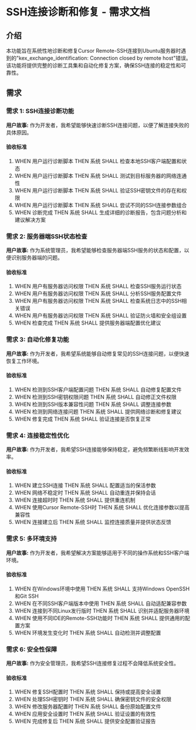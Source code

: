 # SSH连接诊断和修复 - 需求文档

## 介绍

本功能旨在系统性地诊断和修复Cursor Remote-SSH连接到Ubuntu服务器时遇到的"kex_exchange_identification: Connection closed by remote host"错误。该功能将提供完整的诊断工具集和自动化修复方案，确保SSH连接的稳定性和可靠性。

## 需求

### 需求 1: SSH连接诊断功能

**用户故事:** 作为开发者，我希望能够快速诊断SSH连接问题，以便了解连接失败的具体原因。

#### 验收标准

1. WHEN 用户运行诊断脚本 THEN 系统 SHALL 检查本地SSH客户端配置和状态
2. WHEN 用户运行诊断脚本 THEN 系统 SHALL 测试到目标服务器的网络连通性
3. WHEN 用户运行诊断脚本 THEN 系统 SHALL 验证SSH密钥文件的存在和权限
4. WHEN 用户运行诊断脚本 THEN 系统 SHALL 尝试不同的SSH连接参数组合
5. WHEN 诊断完成 THEN 系统 SHALL 生成详细的诊断报告，包含问题分析和建议解决方案

### 需求 2: 服务器端SSH状态检查

**用户故事:** 作为系统管理员，我希望能够检查服务器端SSH服务的状态和配置，以便识别服务器端的问题。

#### 验收标准

1. WHEN 用户有服务器访问权限 THEN 系统 SHALL 检查SSH服务运行状态
2. WHEN 用户有服务器访问权限 THEN 系统 SHALL 分析SSH服务配置文件
3. WHEN 用户有服务器访问权限 THEN 系统 SHALL 检查系统日志中的SSH相关错误
4. WHEN 用户有服务器访问权限 THEN 系统 SHALL 验证防火墙和安全组设置
5. WHEN 检查完成 THEN 系统 SHALL 提供服务器端配置优化建议

### 需求 3: 自动化修复功能

**用户故事:** 作为开发者，我希望系统能够自动修复常见的SSH连接问题，以便快速恢复工作环境。

#### 验收标准

1. WHEN 检测到SSH客户端配置问题 THEN 系统 SHALL 自动修复配置文件
2. WHEN 检测到SSH密钥权限问题 THEN 系统 SHALL 自动修正文件权限
3. WHEN 检测到SSH版本兼容性问题 THEN 系统 SHALL 调整连接参数
4. WHEN 检测到网络连接问题 THEN 系统 SHALL 提供网络诊断和修复建议
5. WHEN 修复完成 THEN 系统 SHALL 验证连接是否恢复正常

### 需求 4: 连接稳定性优化

**用户故事:** 作为开发者，我希望SSH连接能够保持稳定，避免频繁断线影响开发效率。

#### 验收标准

1. WHEN 建立SSH连接 THEN 系统 SHALL 配置适当的保活参数
2. WHEN 网络不稳定时 THEN 系统 SHALL 自动重连并保持会话
3. WHEN 连接超时时 THEN 系统 SHALL 提供重连机制
4. WHEN 使用Cursor Remote-SSH时 THEN 系统 SHALL 优化连接参数以提高兼容性
5. WHEN 连接建立后 THEN 系统 SHALL 监控连接质量并提供状态反馈

### 需求 5: 多环境支持

**用户故事:** 作为开发者，我希望解决方案能够适用于不同的操作系统和SSH客户端环境。

#### 验收标准

1. WHEN 在Windows环境中使用 THEN 系统 SHALL 支持Windows OpenSSH和Git SSH
2. WHEN 在不同SSH客户端版本中使用 THEN 系统 SHALL 自动适配兼容参数
3. WHEN 连接到不同Linux发行版时 THEN 系统 SHALL 识别并适配服务器环境
4. WHEN 使用不同IDE的Remote-SSH功能时 THEN 系统 SHALL 提供通用的配置方案
5. WHEN 环境发生变化时 THEN 系统 SHALL 自动检测并调整配置

### 需求 6: 安全性保障

**用户故事:** 作为安全管理员，我希望SSH连接修复过程不会降低系统安全性。

#### 验收标准

1. WHEN 修复SSH配置时 THEN 系统 SHALL 保持或提高安全设置
2. WHEN 处理SSH密钥时 THEN 系统 SHALL 确保密钥文件的安全权限
3. WHEN 修改服务器配置时 THEN 系统 SHALL 备份原始配置文件
4. WHEN 应用安全设置时 THEN 系统 SHALL 验证设置的有效性
5. WHEN 完成修复后 THEN 系统 SHALL 提供安全配置验证报告
